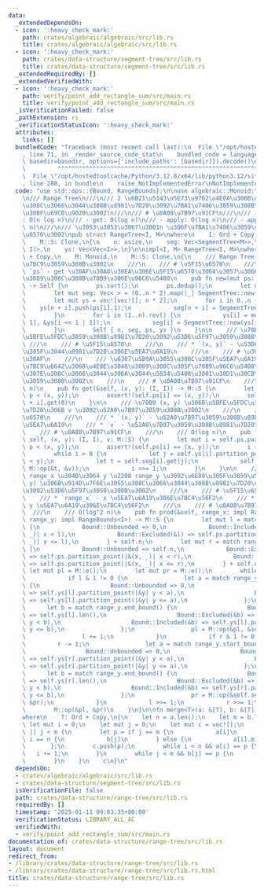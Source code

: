 ```yaml
---
data:
  _extendedDependsOn:
  - icon: ':heavy_check_mark:'
    path: crates/algebraic/algebraic/src/lib.rs
    title: crates/algebraic/algebraic/src/lib.rs
  - icon: ':heavy_check_mark:'
    path: crates/data-structure/segment-tree/src/lib.rs
    title: crates/data-structure/segment-tree/src/lib.rs
  _extendedRequiredBy: []
  _extendedVerifiedWith:
  - icon: ':heavy_check_mark:'
    path: verify/point_add_rectangle_sum/src/main.rs
    title: verify/point_add_rectangle_sum/src/main.rs
  _isVerificationFailed: false
  _pathExtension: rs
  _verificationStatusIcon: ':heavy_check_mark:'
  attributes:
    links: []
  bundledCode: "Traceback (most recent call last):\n  File \"/opt/hostedtoolcache/Python/3.12.8/x64/lib/python3.12/site-packages/onlinejudge_verify/documentation/build.py\"\
    , line 71, in _render_source_code_stat\n    bundled_code = language.bundle(stat.path,\
    \ basedir=basedir, options={'include_paths': [basedir]}).decode()\n          \
    \         ^^^^^^^^^^^^^^^^^^^^^^^^^^^^^^^^^^^^^^^^^^^^^^^^^^^^^^^^^^^^^^^^^^^^^^^^^^^^^^^^^\n\
    \  File \"/opt/hostedtoolcache/Python/3.12.8/x64/lib/python3.12/site-packages/onlinejudge_verify/languages/rust.py\"\
    , line 288, in bundle\n    raise NotImplementedError\nNotImplementedError\n"
  code: "use std::ops::{Bound, RangeBounds};\n\nuse algebraic::Monoid;\nuse segment_tree::SegmentTree;\n\
    \n/// Range Tree\n///\n/// 2 \u6B21\u5143\u5E73\u9762\u4E0A\u306B\u914D\u7F6E\u3055\
    \u308C\u3066\u3044\u308B\u8981\u7D20\u3092\u7BA1\u7406\u3059\u308B\u30C7\u30FC\
    \u30BF\u69CB\u9020\u3002\n///\n/// # \u8A08\u7B97\u91CF\n///\n/// - \u69CB\u7BC9\
    : O(n log n)\n/// - get: O(log n)\n/// - apply: O(log n)\n/// - apply_range: O(log\
    \ n)\n///\n/// \u3053\u3053\u3067\u3001n \u306F\u7BA1\u7406\u3059\u308B\u70B9\u306E\
    \u6570\u3002\npub struct RangeTree<I, M>\nwhere\n    I: Ord + Copy,\n    M: Monoid,\n\
    \    M::S: Clone,\n{\n    n: usize,\n    seg: Vec<SegmentTree<M>>,\n    ps: Vec<(I,\
    \ I)>,\n    ys: Vec<Vec<I>>,\n}\n\nimpl<I, M> RangeTree<I, M>\nwhere\n    I: Ord\
    \ + Copy,\n    M: Monoid,\n    M::S: Clone,\n{\n    /// Range Tree \u3092\u69CB\
    \u7BC9\u3059\u308B\u3002\n    ///\n    /// # \u5F15\u6570\n    ///\n    /// *\
    \ `ps` - get \u30AF\u30A8\u30EA\u306E\u5F15\u6570\u3068\u3057\u3066\u4E0E\u3048\
    \u3089\u308C\u308B\u70B9\u306E\u96C6\u5408\n    pub fn new(mut ps: Vec<(I, I)>)\
    \ -> Self {\n        ps.sort();\n        ps.dedup();\n        let n = ps.len();\n\
    \        let mut seg: Vec<_> = (0..n * 2).map(|_| SegmentTree::new(0)).collect();\n\
    \        let mut ys = vec![vec![]; n * 2];\n        for i in 0..n {\n        \
    \    ys[n + i].push(ps[i].1);\n            seg[n + i] = SegmentTree::new(1);\n\
    \        }\n        for i in (1..n).rev() {\n            ys[i] = merge(&ys[i <<\
    \ 1], &ys[i << 1 | 1]);\n            seg[i] = SegmentTree::new(ys[i].len());\n\
    \        }\n        Self { n, seg, ps, ys }\n    }\n\n    /// \u70B9 (x, y) \u306B\
    \u5BFE\u5FDC\u3059\u308B\u8981\u7D20\u3092\u53D6\u5F97\u3059\u308B\u3002\n   \
    \ ///\n    /// # \u5F15\u6570\n    ///\n    /// * `(x, y)` - \u53D6\u5F97\u3057\
    \u305F\u3044\u8981\u7D20\u306E\u5EA7\u6A19\n    ///\n    /// # \u30D1\u30CB\u30C3\
    \u30AF\n    ///\n    /// \u6307\u5B9A\u3055\u308C\u305F\u5EA7\u6A19\u304C\u69CB\
    \u7BC9\u6642\u306B\u4E0E\u3048\u3089\u308C\u305F\u70B9\u96C6\u5408\u306B\u542B\
    \u307E\u308C\u3066\u3044\u306A\u3044\u5834\u5408\u3001\u30D1\u30CB\u30C3\u30AF\
    \u3059\u308B\u3002\n    ///\n    /// # \u8A08\u7B97\u91CF\n    ///\n    /// O(log\
    \ n)\n    pub fn get(&self, (x, y): (I, I)) -> M::S {\n        let i = self.ps.partition_point(|&p|\
    \ p < (x, y));\n        assert!(self.ps[i] == (x, y));\n        self.seg[self.n\
    \ + i].get(0)\n    }\n\n    /// \u70B9 (x, y) \u306B\u5BFE\u5FDC\u3059\u308B\u8981\
    \u7D20\u306B v \u3092\u52A0\u7B97\u3059\u308B\u3002\n    ///\n    /// # \u5F15\
    \u6570\n    ///\n    /// * `(x, y)` - \u52A0\u7B97\u3059\u308B\u8981\u7D20\u306E\
    \u5EA7\u6A19\n    /// * `v` - \u52A0\u7B97\u3059\u308B\u8981\u7D20\n    ///\n\
    \    /// # \u8A08\u7B97\u91CF\n    ///\n    /// O(log n)\n    pub fn add(&mut\
    \ self, (x, y): (I, I), v: M::S) {\n        let mut i = self.ps.partition_point(|&p|\
    \ p < (x, y));\n        assert!(self.ps[i] == (x, y));\n        i += self.n;\n\
    \        while i > 0 {\n            let j = self.ys[i].partition_point(|&t| t\
    \ < y);\n            let t = self.seg[i].get(j);\n            self.seg[i].set(j,\
    \ M::op(&t, &v));\n            i >>= 1;\n        }\n    }\n\n    /// x \u2208\
    \ range_x \u304B\u3064 y \u2208 range_y \u3092\u6E80\u305F\u3059\u5EA7\u6A19 (x,\
    \ y) \u306B\u914D\u7F6E\u3055\u308C\u3066\u3044\u308B\u8981\u7D20\u306E\u7DCF\u7A4D\
    \u3092\u53D6\u5F97\u3059\u308B\u3002\n    ///\n    /// # \u5F15\u6570\n    ///\n\
    \    /// * `range_x` - x \u5EA7\u6A19\u306E\u7BC4\u56F2\n    /// * `range_y` -\
    \ y \u5EA7\u6A19\u306E\u7BC4\u56F2\n    ///\n    /// # \u8A08\u7B97\u91CF\n  \
    \  ///\n    /// O(log^2 n)\n    pub fn prod(&self, range_x: impl RangeBounds<I>,\
    \ range_y: impl RangeBounds<I>) -> M::S {\n        let mut l = match range_x.start_bound()\
    \ {\n            Bound::Unbounded => 0,\n            Bound::Included(&l) => self.ps.partition_point(|&(x,\
    \ _)| x < l),\n            Bound::Excluded(&l) => self.ps.partition_point(|&(x,\
    \ _)| x <= l),\n        } + self.n;\n        let mut r = match range_x.end_bound()\
    \ {\n            Bound::Unbounded => self.n,\n            Bound::Excluded(&r)\
    \ => self.ps.partition_point(|&(x, _)| x < r),\n            Bound::Included(&r)\
    \ => self.ps.partition_point(|&(x, _)| x <= r),\n        } + self.n;\n       \
    \ let mut pl = M::e();\n        let mut pr = M::e();\n        while l < r {\n\
    \            if l & 1 != 0 {\n                let a = match range_y.start_bound()\
    \ {\n                    Bound::Unbounded => 0,\n                    Bound::Included(&a)\
    \ => self.ys[l].partition_point(|&y| y < a),\n                    Bound::Excluded(&a)\
    \ => self.ys[l].partition_point(|&y| y <= a),\n                };\n          \
    \      let b = match range_y.end_bound() {\n                    Bound::Unbounded\
    \ => self.ys[l].len(),\n                    Bound::Excluded(&b) => self.ys[l].partition_point(|&y|\
    \ y < b),\n                    Bound::Included(&b) => self.ys[l].partition_point(|&y|\
    \ y <= b),\n                };\n                pl = M::op(&pl, &self.seg[l].prod(a..b));\n\
    \                l += 1;\n            }\n            if r & 1 != 0 {\n       \
    \         r -= 1;\n                let a = match range_y.start_bound() {\n   \
    \                 Bound::Unbounded => 0,\n                    Bound::Included(&a)\
    \ => self.ys[r].partition_point(|&y| y < a),\n                    Bound::Excluded(&a)\
    \ => self.ys[r].partition_point(|&y| y <= a),\n                };\n          \
    \      let b = match range_y.end_bound() {\n                    Bound::Unbounded\
    \ => self.ys[r].len(),\n                    Bound::Excluded(&b) => self.ys[r].partition_point(|&y|\
    \ y < b),\n                    Bound::Included(&b) => self.ys[r].partition_point(|&y|\
    \ y <= b),\n                };\n                pr = M::op(&self.seg[r].prod(a..b),\
    \ &pr);\n            }\n            l >>= 1;\n            r >>= 1;\n        }\n\
    \        M::op(&pl, &pr)\n    }\n}\n\nfn merge<T>(a: &[T], b: &[T]) -> Vec<T>\n\
    where\n    T: Ord + Copy,\n{\n    let n = a.len();\n    let m = b.len();\n   \
    \ let mut i = 0;\n    let mut j = 0;\n    let mut c = vec![];\n    while i < n\
    \ || j < m {\n        let p = if j == m {\n            a[i]\n        } else if\
    \ i == n {\n            b[j]\n        } else {\n            a[i].min(b[j])\n \
    \       };\n        c.push(p);\n        while i < n && a[i] == p {\n         \
    \   i += 1;\n        }\n        while j < m && b[j] == p {\n            j += 1;\n\
    \        }\n    }\n    c\n}\n"
  dependsOn:
  - crates/algebraic/algebraic/src/lib.rs
  - crates/data-structure/segment-tree/src/lib.rs
  isVerificationFile: false
  path: crates/data-structure/range-tree/src/lib.rs
  requiredBy: []
  timestamp: '2025-01-11 09:03:35+00:00'
  verificationStatus: LIBRARY_ALL_AC
  verifiedWith:
  - verify/point_add_rectangle_sum/src/main.rs
documentation_of: crates/data-structure/range-tree/src/lib.rs
layout: document
redirect_from:
- /library/crates/data-structure/range-tree/src/lib.rs
- /library/crates/data-structure/range-tree/src/lib.rs.html
title: crates/data-structure/range-tree/src/lib.rs
---
```

